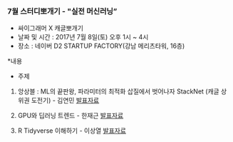 ### 7월 스터디뽀개기 - "실전 머신러닝” 

* 싸이그래머 X 캐글뽀개기 
* 날짜 및 시간 : 2017년 7월 8일(토) 오후 1시 ~ 4시 
* 장소 : 네이버 D2 STARTUP FACTORY(강남 메리츠타워, 16층) 

 *내용
- 주제
1) 앙상블 : ML의 끝판왕, 파라미터의 최적화 삽질에서 벗어나자 StackNet (캐글 상위권 도전기) - 김연민 
[발표자료](https://github.com/KaggleBreak/studybreak/blob/gh-pages/2017/seminar/Kaggle_Stacking/Kaggle%20Competition%20%EB%8F%84%EC%A0%84%EA%B8%B0.pptx)

2) GPU와 딥러닝 트렌드 - 한재근  [발표자료](https://github.com/KaggleBreak/studybreak/blob/gh-pages/2017/seminar/gpu_trand/%EC%8B%B8%EC%9D%B4%EA%B7%B8%EB%9E%98%EB%A8%B8_GPU%ED%8A%B8%EB%A0%8C%EB%93%9C.pdf)

3) R Tidyverse 이해하기 - 이상열
[발표자료](https://github.com/KaggleBreak/studybreak/tree/gh-pages/2017/seminar/R_tidyverse)
